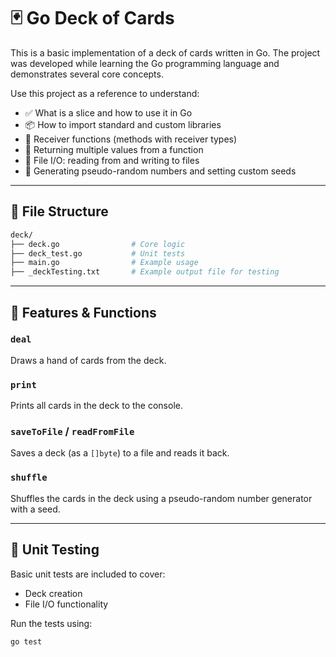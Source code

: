 # 🃏 Go Deck of Cards

This is a basic implementation of a deck of cards written in Go. The project was developed while learning the Go programming language and demonstrates several core concepts.

Use this project as a reference to understand:

- ✅ What is a slice and how to use it in Go  
- 📦 How to import standard and custom libraries  
- 🔁 Receiver functions (methods with receiver types)  
- 🔄 Returning multiple values from a function  
- 💾 File I/O: reading from and writing to files  
- 🎲 Generating pseudo-random numbers and setting custom seeds  

---

## 📂 File Structure

```bash
deck/
├── deck.go                # Core logic
├── deck_test.go           # Unit tests
├── main.go                # Example usage
├── _deckTesting.txt       # Example output file for testing
```
---

## 📘 Features & Functions

### `deal`
Draws a hand of cards from the deck.

### `print`
Prints all cards in the deck to the console.

### `saveToFile` / `readFromFile`
Saves a deck (as a `[]byte`) to a file and reads it back.

### `shuffle`
Shuffles the cards in the deck using a pseudo-random number generator with a seed.

---

## 🧪 Unit Testing

Basic unit tests are included to cover:

- Deck creation  
- File I/O functionality  

Run the tests using:

```bash
go test



